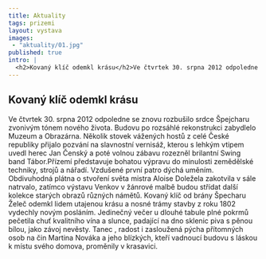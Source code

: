 ```yaml
---
title: Aktuality
tags: prizemi
layout: vystava
images:
 - "aktuality/01.jpg"
published: true
intro: |
  <h2>Kovaný klíč odemkl krásu</h2>Ve čtvrtek 30. srpna 2012 odpoledne se znovu rozbušilo srdce Špejcharu zvonivým tónem nového života.
---
```

<h2>Kovaný klíč odemkl krásu</h2>

Ve čtvrtek 30. srpna 2012 odpoledne se znovu rozbušilo srdce Špejcharu zvonivým tónem nového života. Budovu po rozsáhlé rekonstrukci zabydlelo Muzeum a Obrazárna. Několik stovek vážených hostů z celé České republiky přijalo pozvání na slavnostní vernisáž, kterou s lehkým vtipem uvedl herec Jan Čenský a poté volnou zábavu rozezněl brilantní Swing band Tábor.Přízemí představuje bohatou výpravu do minulosti zemědělské techniky, strojů a nářadí. Vzdušené první patro dýchá uměním. Obdivuhodná plátna o stvoření světa mistra Aloise Doležela zakotvila v sále natrvalo, zatímco výstavu Venkov v žánrové malbě budou střídat další kolekce starých obrazů různých námětů. Kovaný klíč od brány Špecharu Želeč odemkl lidem utajenou krásu a nosné trámy stavby z roku 1802 vydechly novým posláním. Jedinečný večer u dlouhé tabule plné pokrmů pečetila chuť kvalitního vína a slunce, padající na dno sklenic piva s pěnou bílou, jako závoj nevěsty. Tanec , radost i zasloužená pýcha přítomných osob na čin Martina Nováka a jeho blízkých, kteří vadnoucí budovu s láskou k místu svého domova, proměnily v krasavici.
